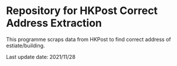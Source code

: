 # Repository for HKPost Correct Address Extraction

This programme scraps data from HKPost to find correct address of estiate/building.

Last update date: 2021/11/28
